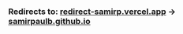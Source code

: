 ### Redirects to: [redirect-samirp.vercel.app](https://redirect-samirp.vercel.app) -> [samirpaulb.github.io](https://samirpaulb.github.io)
